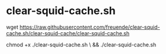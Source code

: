 # clear-squid-cache.sh

wget https://raw.githubusercontent.com/freuende/clear-squid-cache.sh/clear-squid-cache/clear-squid-cache.sh

chmod +x ./clear-squid-cache.sh \ && ./clear-squid-cache.sh
